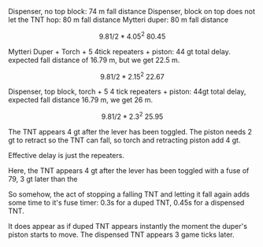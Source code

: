 Dispenser, no top block: 74 m fall distance
Dispenser, block on top does not let the TNT hop: 80 m fall distance
Mytteri duper: 80 m fall distance

$$ 9.81/2*4.05^2 ~ 80.45 $$

Mytteri Duper + Torch + 5 4tick repeaters + piston: 44 gt total delay.
expected fall distance of 16.79 m, but we get 22.5 m.

$$ 9.81/2*2.15^2 ~ 22.67 $$

Dispenser, top block, torch + 5 4 tick repeaters + piston: 44gt total delay, 
expected fall distance 16.79 m, we get 26 m.

$$ 9.81/2*2.3^2 ~ 25.95 $$

The TNT appears 4 gt after the lever has been toggled. The piston needs 
2 gt to retract so the TNT can fall, so torch and retracting
piston add 4 gt.

Effective delay is just the repeaters.

Here, the TNT appears 4 gt after the lever has been toggled with a fuse of 79,
3 gt later than the

So somehow, the act of stopping a falling TNT and letting it fall again adds some time
to it's fuse timer:  0.3s for a duped TNT, 0.45s for a dispensed TNT.

It does appear as if duped TNT appears instantly the moment the duper's piston starts to move.
The dispensed TNT appears 3 game ticks later.
